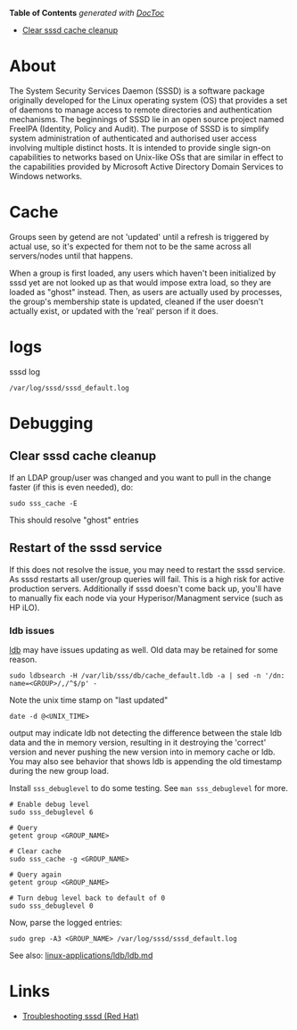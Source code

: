 <!-- START doctoc generated TOC please keep comment here to allow auto update -->
<!-- DON'T EDIT THIS SECTION, INSTEAD RE-RUN doctoc TO UPDATE -->
**Table of Contents**  *generated with [DocToc](https://github.com/thlorenz/doctoc)*

- [Clear sssd cache cleanup](#clear-sssd-cache-cleanup)

<!-- END doctoc generated TOC please keep comment here to allow auto update -->

# About

The System Security Services Daemon (SSSD) is a software package originally developed for the Linux operating system (OS) that provides a set of daemons to manage access to remote directories and authentication mechanisms. The beginnings of SSSD lie in an open source project named FreeIPA (Identity, Policy and Audit). The purpose of SSSD is to simplify system administration of authenticated and authorised user access involving multiple distinct hosts. It is intended to provide single sign-on capabilities to networks based on Unix-like OSs that are similar in effect to the capabilities provided by Microsoft Active Directory Domain Services to Windows networks.

# Cache

Groups seen by getend are not 'updated' until a refresh is triggered by actual use, so it's expected for them not to be the same across all servers/nodes until that happens.

When a group is first loaded, any users which haven't been initialized by sssd yet are not looked up as that would impose extra load, so they are loaded as "ghost" instead. Then, as users are actually used by processes, the group's membership state is updated, cleaned if the user doesn't actually exist, or updated with the 'real' person if it does.

# logs

sssd log
```
/var/log/sssd/sssd_default.log
```

# Debugging

## Clear sssd cache cleanup

If an LDAP group/user was changed and you want to pull in the change faster (if this is even needed), do:
```
sudo sss_cache -E
```

This should resolve "ghost" entries

## Restart of the sssd service

If this does not resolve the issue, you may need to restart the sssd service. As sssd restarts all user/group queries will fail. This is a high risk for active production servers. Additionally if sssd doesn't come back up, you'll have to manually fix each node via your Hyperisor/Managment service (such as HP iLO).

### ldb issues

[ldb](https://linux.die.net/man/3/ldb) may have issues updating as well. Old data may be retained for some reason.

```
sudo ldbsearch -H /var/lib/sss/db/cache_default.ldb -a | sed -n '/dn: name=<GROUP>/,/^$/p' -
```

Note the unix time stamp on "last updated"

```
date -d @<UNIX_TIME>
```

output may indicate ldb not detecting the difference between the stale ldb data and the in memory version, resulting in it destroying the 'correct' version and never pushing the new version into in memory cache or ldb. You may also see behavior that shows ldb is appending the old timestamp during the new group load.

Install `sss_debuglevel` to do some testing. See `man sss_debuglevel` for more.

```
# Enable debug level
sudo sss_debuglevel 6

# Query
getent group <GROUP_NAME>

# Clear cache
sudo sss_cache -g <GROUP_NAME>

# Query again
getent group <GROUP_NAME>

# Turn debug level back to default of 0
sudo sss_debuglevel 0
```

Now, parse the logged entries:
```
sudo grep -A3 <GROUP_NAME> /var/log/sssd/sssd_default.log
```
See also: [linux-applications/ldb/ldb.md](https://github.com/mdeguzis/documents/tree/master/linux-applications/ldb)

# Links

* [Troubleshooting sssd (Red Hat)](https://access.redhat.com/documentation/en-US/Red_Hat_Enterprise_Linux/6/html/Deployment_Guide/SSSD-Troubleshooting.html)

